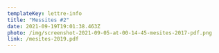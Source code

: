 ```yaml
---
templateKey: lettre-info
title: "Messites #2"
date: 2021-09-19T19:01:38.463Z
photo: /img/screenshot-2021-09-05-at-00-14-45-mesites-2017-pdf.png
link: /mesites-2019.pdf
---
```

